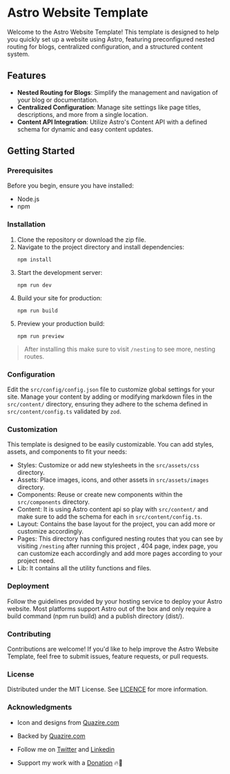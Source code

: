 # Astro Website Template

Welcome to the Astro Website Template! This template is designed to help you quickly set up a website using Astro, featuring preconfigured nested routing for blogs, centralized configuration, and a structured content system.

## Features

- **Nested Routing for Blogs**: Simplify the management and navigation of your blog or documentation.
- **Centralized Configuration**: Manage site settings like page titles, descriptions, and more from a single location.
- **Content API Integration**: Utilize Astro's Content API with a defined schema for dynamic and easy content updates.

## Getting Started

### Prerequisites

Before you begin, ensure you have installed:

- Node.js
- npm

### Installation

1. Clone the repository or download the zip file.
2. Navigate to the project directory and install dependencies:
   ```
   npm install
   ```
3. Start the development server:
   ```
   npm run dev
   ```
4. Build your site for production:
   ```
   npm run build
   ```
5. Preview your production build:
   ```
   npm run preview
   ```

> After installing this make sure to visit `/nesting` to see more, nesting routes.

### Configuration

Edit the `src/config/config.json` file to customize global settings for your site. Manage your content by adding or modifying markdown files in the `src/content/` directory, ensuring they adhere to the schema defined in `src/content/config.ts` validated by `zod`.

### Customization

This template is designed to be easily customizable. You can add styles, assets, and components to fit your needs:

- Styles: Customize or add new stylesheets in the `src/assets/css` directory.
- Assets: Place images, icons, and other assets in `src/assets/images` directory.
- Components: Reuse or create new components within the `src/components` directory.
- Content: It is using Astro content api so play with `src/content/` and make sure to add the schema for each in `src/content/config.ts`.
- Layout: Contains the base layout for the project, you can add more or customize accordingly.
- Pages: This directory has configured nesting routes that you can see by visiting `/nesting` after running this project , 404 page, index page, you can customize each accordingly and add more pages according to your project need.
- Lib: It contains all the utility functions and files.

### Deployment

Follow the guidelines provided by your hosting service to deploy your Astro website. Most platforms support Astro out of the box and only require a build command (npm run build) and a publish directory (dist/).

### Contributing

Contributions are welcome! If you'd like to help improve the Astro Website Template, feel free to submit issues, feature requests, or pull requests.

### License

Distributed under the MIT License. See [LICENCE](https://github.com/shoaibkh4n/astro-website-starter/blob/master/LICENSE) for more information.

### Acknowledgments

- Icon and designs from [Quazire.com](https://quazire.com/)
- Backed by [Quazire.com](https://quazire.com/)

- Follow me on [Twitter](https://twitter.com/theshoaibkh4n) and [Linkedin](https://linkedin.com/in/shoaibkh4n)
- Support my work with a [Donation](https://github.com/sponsors/shoaibkh4n) 🔥🚀

